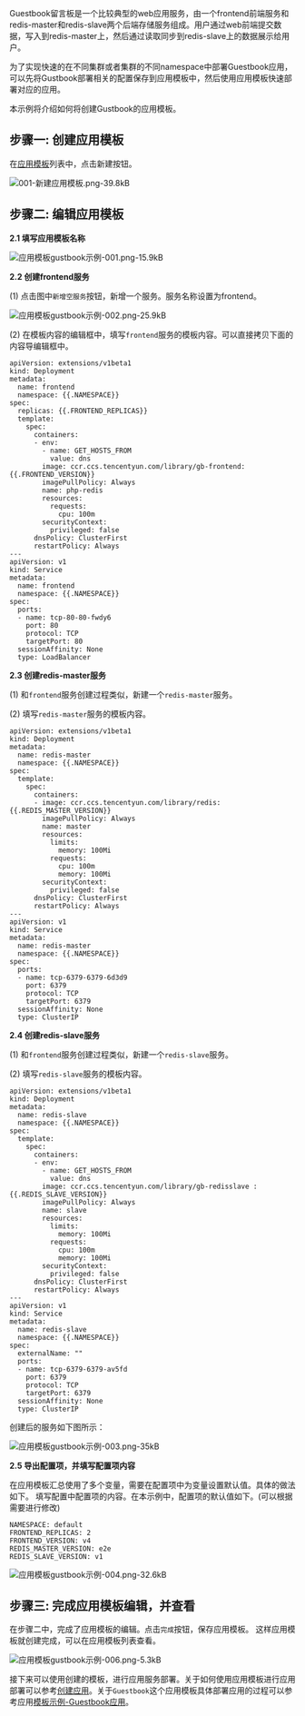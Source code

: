 ﻿Guestbook留言板是一个比较典型的web应用服务，由一个frontend前端服务和redis-master和redis-slave两个后端存储服务组成。用户通过web前端提交数据，写入到redis-master上，然后通过读取同步到redis-slave上的数据展示给用户。

为了实现快速的在不同集群或者集群的不同namespace中部署Guestbook应用，可以先将Gustbook部署相关的配置保存到应用模板中，然后使用应用模板快速部署对应的应用。

本示例将介绍如何将创建Gustbook的应用模板。

## 步骤一: 创建应用模板

在[应用模板][1]列表中，点击新建按钮。

![001-新建应用模板.png-39.8kB][2]

## 步骤二: 编辑应用模板

**2.1 填写应用模板名称**

![应用模板gustbook示例-001.png-15.9kB][3]

**2.2 创建frontend服务**

(1) 点击图中`新增空服务`按钮，新增一个服务。服务名称设置为frontend。

![应用模板gustbook示例-002.png-25.9kB][4]

(2) 在模板内容的编辑框中，填写`frontend`服务的模板内容。可以直接拷贝下面的内容导编辑框中。

```
apiVersion: extensions/v1beta1
kind: Deployment
metadata:
  name: frontend
  namespace: {{.NAMESPACE}}
spec:
  replicas: {{.FRONTEND_REPLICAS}}
  template:
    spec:
      containers:
      - env:
        - name: GET_HOSTS_FROM
          value: dns
        image: ccr.ccs.tencentyun.com/library/gb-frontend:{{.FRONTEND_VERSION}}
        imagePullPolicy: Always
        name: php-redis
        resources:
          requests:
            cpu: 100m
        securityContext:
          privileged: false
      dnsPolicy: ClusterFirst
      restartPolicy: Always
---
apiVersion: v1
kind: Service
metadata:
  name: frontend
  namespace: {{.NAMESPACE}}
spec:
  ports:
  - name: tcp-80-80-fwdy6
    port: 80
    protocol: TCP
    targetPort: 80
  sessionAffinity: None
  type: LoadBalancer
```

**2.3 创建redis-master服务**

(1) 和`frontend`服务创建过程类似，新建一个`redis-master`服务。

(2) 填写`redis-master`服务的模板内容。

```
apiVersion: extensions/v1beta1
kind: Deployment
metadata:
  name: redis-master
  namespace: {{.NAMESPACE}}
spec:
  template:
    spec:
      containers:
      - image: ccr.ccs.tencentyun.com/library/redis:{{.REDIS_MASTER_VERSION}}
        imagePullPolicy: Always
        name: master
        resources:
          limits:
            memory: 100Mi
          requests:
            cpu: 100m
            memory: 100Mi
        securityContext:
          privileged: false
      dnsPolicy: ClusterFirst
      restartPolicy: Always
---
apiVersion: v1
kind: Service
metadata:
  name: redis-master
  namespace: {{.NAMESPACE}}
spec:
  ports:
  - name: tcp-6379-6379-6d3d9
    port: 6379
    protocol: TCP
    targetPort: 6379
  sessionAffinity: None
  type: ClusterIP
```

**2.4 创建redis-slave服务**

(1) 和`frontend`服务创建过程类似，新建一个`redis-slave`服务。

(2) 填写`redis-slave`服务的模板内容。

```
apiVersion: extensions/v1beta1
kind: Deployment
metadata:
  name: redis-slave
  namespace: {{.NAMESPACE}}
spec:
  template:
    spec:
      containers:
      - env:
        - name: GET_HOSTS_FROM
          value: dns
        image: ccr.ccs.tencentyun.com/library/gb-redisslave :{{.REDIS_SLAVE_VERSION}}
        imagePullPolicy: Always
        name: slave
        resources:
          limits:
            memory: 100Mi
          requests:
            cpu: 100m
            memory: 100Mi
        securityContext:
          privileged: false
      dnsPolicy: ClusterFirst
      restartPolicy: Always
---
apiVersion: v1
kind: Service
metadata:
  name: redis-slave
  namespace: {{.NAMESPACE}}
spec:
  externalName: ""
  ports:
  - name: tcp-6379-6379-av5fd
    port: 6379
    protocol: TCP
    targetPort: 6379
  sessionAffinity: None
  type: ClusterIP
```

创建后的服务如下图所示：

![应用模板gustbook示例-003.png-35kB][5]

**2.5 导出配置项，并填写配置项内容**

在应用模板汇总使用了多个变量，需要在配置项中为变量设置默认值。具体的做法如下。
填写配置中配置项的内容。在本示例中，配置项的默认值如下。(可以根据需要进行修改)
```
NAMESPACE: default
FRONTEND_REPLICAS: 2
FRONTEND_VERSION: v4
REDIS_MASTER_VERSION: e2e
REDIS_SLAVE_VERSION: v1
```
![应用模板gustbook示例-004.png-32.6kB][6]

## 步骤三: 完成应用模板编辑，并查看

在步骤二中，完成了应用模板的编辑。点击`完成`按钮，保存应用模板。
这样应用模板就创建完成，可以在应用模板列表查看。

![应用模板gustbook示例-006.png-5.3kB][8]

接下来可以使用创建的模板，进行应用服务部署。关于如何使用应用模板进行应用部署可以参考[创建应用][10]。关于`Guestbook`这个应用模板具体部署应用的过程可以参考应用[模板示例-Guestbook应用][11]。

  [1]: http://console.tce.fsphere.cn/ccs/template
  [2]: https://mc.qcloudimg.com/static/img/0102424d765d3deab8a2b81bee485337/image.png
  [3]: https://mc.qcloudimg.com/static/img/43d6a83add5684351d6ad5bbb3bef7b1/image.png
  [4]: https://mc.qcloudimg.com/static/img/138339c3113312e63dc7ff401706c5c2/image.png
  [5]: https://mc.qcloudimg.com/static/img/4283f6420c2d97c6d3e2da97b1f9b677/image.png
  [6]: https://mc.qcloudimg.com/static/img/93f595d1d91ea5d7eeabedca4201a713/image.png
  [8]: https://mc.qcloudimg.com/static/img/e8fcce18d38450eb9aaa23f4092077db/image.png
  [10]: http://tce.fsphere.cn/document/product/457/11942
  [11]: http://tce.fsphere.cn/document/product/457/11944